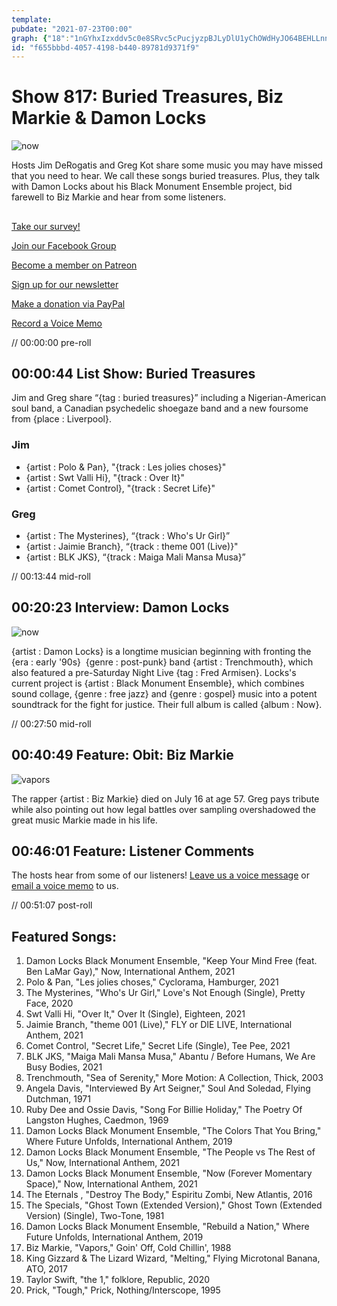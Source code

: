 ```yaml
---
template: 
pubdate: "2021-07-23T00:00"
graph: {"18":"1nGYhxIzxddv5c0e8SRvc5cPucjyzpBJLyDlU1yChOWdHyJO64BEHLLnnTGT"}
id: "f655bbbd-4057-4198-b440-89781d9371f9"
---
```






# Show 817: Buried Treasures, Biz Markie & Damon Locks

![now](https://static.soundopinions.org/images/2021/now.jpeg)

Hosts Jim DeRogatis and Greg Kot share some music you may have missed that you need to hear. We call these songs buried treasures. Plus, they talk with Damon Locks about his Black Monument Ensemble project, bid farewell to Biz Markie and hear from some listeners. 



## 

[Take our survey!](https://bit.ly/3i4BWdinsn)

[Join our Facebook Group](https://bit.ly/3sivr9T)

[Become a member on Patreon](https://bit.ly/3slWZvc)

[Sign up for our newsletter](https://bit.ly/3eEvRnG)

[Make a donation via PayPal](https://bit.ly/3dmt9lU)

[Record a Voice Memo](https://bit.ly/2RyD5Ah)

// 00:00:00 pre-roll



## 00:00:44 List Show: Buried Treasures

Jim and Greg share “{tag : buried treasures}” including a Nigerian-American soul band, a Canadian psychedelic shoegaze band and a new foursome from {place : Liverpool}.


### Jim

- {artist : Polo & Pan}, "{track : Les jolies choses}"
- {artist : Swt Valli Hi}, "{track : Over It}"
- {artist : Comet Control}, "{track : Secret Life}"


### Greg

- {artist : The Mysterines}, “{track : Who's Ur Girl}”
- {artist : Jaimie Branch}, “{track : theme 001 (Live)}"
- {artist : BLK JKS}, “{track : Maiga Mali Mansa Musa}”

// 00:13:44 mid-roll



## 00:20:23 Interview: Damon Locks

![now](https://static.soundopinions.org/images/2021/now.jpeg)

{artist : Damon Locks} is a longtime musician beginning with fronting the {era : early '90s}  {genre : post-punk} band {artist : Trenchmouth}, which also featured a pre-Saturday Night Live {tag : Fred Armisen}. Locks's current project is {artist : Black Monument Ensemble}, which combines sound collage, {genre : free jazz} and {genre : gospel} music into a potent soundtrack for the fight for justice. Their full album is called {album : Now}.

// 00:27:50 mid-roll



## 00:40:49 Feature: Obit: Biz Markie

![vapors](https://static.soundopinions.org/images/2021/vapors.jpeg)

The rapper {artist : Biz Markie} died on July 16 at age 57. Greg pays tribute while also pointing out how legal battles over sampling overshadowed the great music Markie made in his life.



## 00:46:01 Feature: Listener Comments

The hosts hear from some of our listeners! [Leave us a voice message](https://micdropp.com/studio/5febf006eba45/) or [email a voice memo](interact@soundopinions.org) to us.

// 00:51:07 post-roll



## Featured Songs:

1. Damon Locks Black Monument Ensemble, "Keep Your Mind Free (feat. Ben LaMar Gay)," Now, International Anthem, 2021
2. Polo & Pan, "Les jolies choses," Cyclorama, Hamburger, 2021
3. The Mysterines, "Who's Ur Girl," Love's Not Enough (Single), Pretty Face, 2020
4. Swt Valli Hi, "Over It," Over It (Single), Eighteen, 2021
5. Jaimie Branch, "theme 001 (Live)," FLY or DIE LIVE, International Anthem, 2021
6. Comet Control, "Secret Life," Secret Life (Single), Tee Pee, 2021
7. BLK JKS, "Maiga Mali Mansa Musa," Abantu / Before Humans, We Are Busy Bodies, 2021
8. Trenchmouth, "Sea of Serenity," More Motion: A Collection, Thick, 2003
9. Angela Davis, "Interviewed By Art Seigner," Soul And Soledad, Flying Dutchman, 1971
10. Ruby Dee and Ossie Davis, "Song For Billie Holiday," The Poetry Of Langston Hughes, Caedmon, 1969
11. Damon Locks Black Monument Ensemble, "The Colors That You Bring," Where Future Unfolds, International Anthem, 2019
12. Damon Locks Black Monument Ensemble, "The People vs The Rest of Us," Now, International Anthem, 2021
13. Damon Locks Black Monument Ensemble, "Now (Forever Momentary Space)," Now, International Anthem, 2021
14. The Eternals , "Destroy The Body," Espiritu Zombi, New Atlantis, 2016
15. The Specials, "Ghost Town (Extended Version)," Ghost Town (Extended Version) (Single), Two-Tone, 1981
16. Damon Locks Black Monument Ensemble, "Rebuild a Nation," Where Future Unfolds, International Anthem, 2019
17. Biz Markie, "Vapors," Goin' Off, Cold Chillin', 1988
18. King Gizzard & The Lizard Wizard, "Melting," Flying Microtonal Banana, ATO, 2017
19. Taylor Swift, "the 1," folklore, Republic, 2020
20. Prick, "Tough," Prick, Nothing/Interscope, 1995